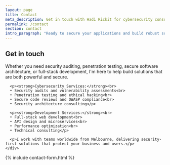```yaml
---
layout: page
title: Contact
meta_description: Get in touch with Hadi Rickit for cybersecurity consulting, security audits, penetration testing, and secure software development projects.
permalink: /contact
section: contact
intro_paragraph: "Ready to secure your applications and build robust software? Let's discuss your cybersecurity needs and development projects."
---
```


<div class="contact-container">
  <div class="contact-left">
    <h2>Get in touch</h2>
    <div class="intro">
      <p>Whether you need security auditing, penetration testing, secure software architecture, or full-stack development, I'm here to help build solutions that are both powerful and secure.</p>
      
      <p><strong>Cybersecurity Services:</strong><br>
      • Security audits and vulnerability assessments<br>
      • Penetration testing and ethical hacking<br>
      • Secure code reviews and OWASP compliance<br>
      • Security architecture consulting</p>
      
      <p><strong>Development Services:</strong><br>
      • Full-stack web development<br>
      • API design and microservices<br>
      • Performance optimization<br>
      • Technical consulting</p>
      
      <p>I work with teams worldwide from Melbourne, delivering security-first solutions that protect your business and users.</p>
    </div>
  </div>

  <div class="contact-right">
    <div class="contact-form">
      <div class="form-grid">
        {% include contact-form.html %}
      </div>
    </div>
  </div>
</div>
